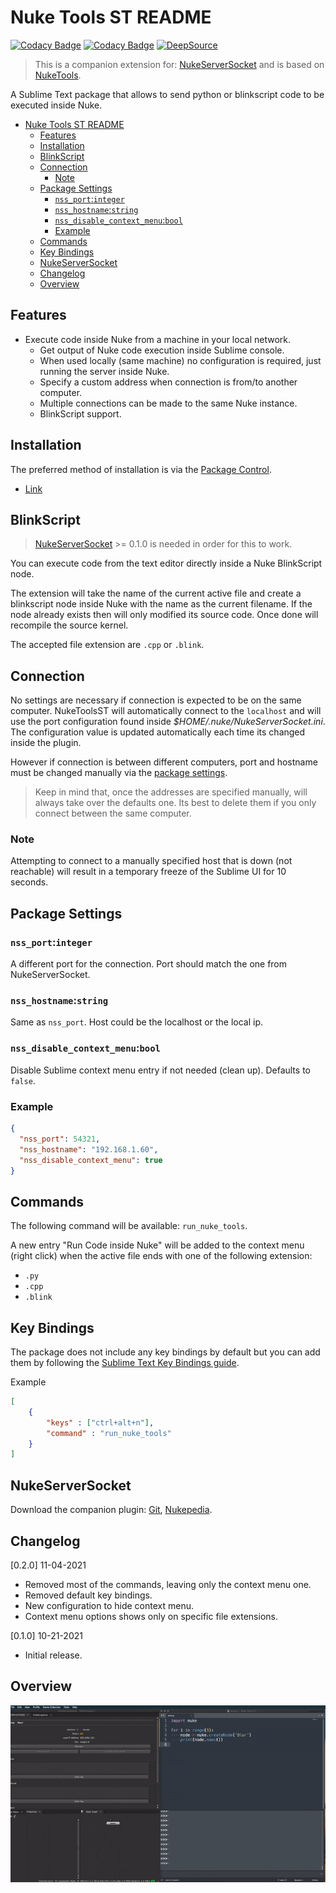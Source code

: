 # Nuke Tools ST README

[![Codacy Badge](https://app.codacy.com/project/badge/Grade/522af2c16ed84926b77f2e095cfa8b87)](https://www.codacy.com/gh/sisoe24/Nuke-Tools-ST/dashboard?utm_source=github.com&amp;utm_medium=referral&amp;utm_content=sisoe24/Nuke-Tools-ST&amp;utm_campaign=Badge_Grade)
[![Codacy Badge](https://app.codacy.com/project/badge/Coverage/522af2c16ed84926b77f2e095cfa8b87)](https://www.codacy.com/gh/sisoe24/Nuke-Tools-ST/dashboard?utm_source=github.com&utm_medium=referral&utm_content=sisoe24/Nuke-Tools-ST&utm_campaign=Badge_Coverage)
[![DeepSource](https://deepsource.io/gh/sisoe24/Nuke-Tools-ST.svg/?label=active+issues&show_trend=true&token=Yrd2y9gG7y8h53JsDwyjQdFZ)](https://deepsource.io/gh/sisoe24/Nuke-Tools-ST/?ref=repository-badge)

> This is a companion extension for: [NukeServerSocket](#nukeserversocket) and is based on [NukeTools](https://marketplace.visualstudio.com/items?itemName=virgilsisoe.nuke-tools).

A Sublime Text package that allows to send python or blinkscript code to be executed inside Nuke.

- [Nuke Tools ST README](#nuke-tools-st-readme)
  - [Features](#features)
  - [Installation](#installation)
  - [BlinkScript](#blinkscript)
  - [Connection](#connection)
    - [Note](#note)
  - [Package Settings](#package-settings)
    - [`nss_port`:`integer`](#nss_portinteger)
    - [`nss_hostname`:`string`](#nss_hostnamestring)
    - [`nss_disable_context_menu`:`bool`](#nss_disable_context_menubool)
    - [Example](#example)
  - [Commands](#commands)
  - [Key Bindings](#key-bindings)
  - [NukeServerSocket](#nukeserversocket)
  - [Changelog](#changelog)
  - [Overview](#overview)

## Features

- Execute code inside Nuke from a machine in your local network.
  - Get output of Nuke code execution inside Sublime console.
  - When used locally (same machine) no configuration is required, just running the server inside Nuke.
  - Specify a custom address when connection is from/to another computer.
  - Multiple connections can be made to the same Nuke instance.
  - BlinkScript support.

## Installation

The preferred method of installation is via the [Package Control](https://packagecontrol.io).

- [Link](https://packagecontrol.io/packages/NukeToolsST)

## BlinkScript

> [NukeServerSocket](#nukeserversocket) >= 0.1.0 is needed in order for this to work.

You can execute code from the text editor directly inside a Nuke BlinkScript node.

The extension will take the name of the current active file and create a blinkscript node inside Nuke with the name as the current filename. If the node already exists then will only modified its source code. Once done will recompile the source kernel.

The accepted file extension are `.cpp` or `.blink`.

## Connection

No settings are necessary if connection is expected to be on the same computer.
NukeToolsST will automatically connect to the `localhost` and will use the port
configuration found inside _$HOME/.nuke/NukeServerSocket.ini_. The configuration value is updated automatically each time its changed inside the plugin.

However if connection is between different computers, port and hostname must be changed manually via the [package settings](#package-settings).

> Keep in mind that, once the addresses are specified manually, will always take over the defaults one. Its best to delete them if you only connect between the same computer.

### Note

Attempting to connect to a manually specified host that is down (not reachable)
will result in a temporary freeze of the Sublime UI for 10 seconds.

## Package Settings

### `nss_port`:`integer`

A different port for the connection. Port should match the one from NukeServerSocket.

### `nss_hostname`:`string`

Same as `nss_port`. Host could be the localhost or the local ip.

### `nss_disable_context_menu`:`bool`

Disable Sublime context menu entry if not needed (clean up). Defaults to `false`.

### Example

```json
{
  "nss_port": 54321,
  "nss_hostname": "192.168.1.60",
  "nss_disable_context_menu": true
}
```

## Commands

The following command will be available: `run_nuke_tools`.

A new entry "Run Code inside Nuke" will be added to the context menu (right click) when the active file ends with one of the following extension:

- `.py`
- `.cpp`
- `.blink`

## Key Bindings

The package does not include any key bindings by default but you can add them by following the [Sublime Text Key Bindings guide](https://www.sublimetext.com/docs/key_bindings.html).

Example

```json
[
    {
        "keys" : ["ctrl+alt+n"],
        "command" : "run_nuke_tools"
    }
]
```

## NukeServerSocket

Download the companion plugin: [Git](https://github.com/sisoe24/NukeServerSocket/releases), [Nukepedia](http://www.nukepedia.com/python/misc/nukeserversocket).

## Changelog

[0.2.0] 11-04-2021

- Removed most of the commands, leaving only the context menu one.
- Removed default key bindings.
- New configuration to hide context menu.
- Context menu options shows only on specific file extensions.

[0.1.0] 10-21-2021

- Initial release.

## Overview

![example](example.gif)
